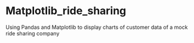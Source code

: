 # Matplotlib_ride_sharing
Using Pandas and Matplotlib to display charts of customer data of a mock ride sharing company
